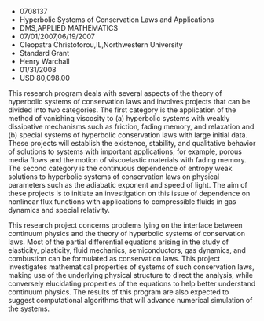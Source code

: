 
* 0708137
* Hyperbolic Systems of Conservation Laws and Applications
* DMS,APPLIED MATHEMATICS
* 07/01/2007,06/19/2007
* Cleopatra Christoforou,IL,Northwestern University
* Standard Grant
* Henry Warchall
* 01/31/2008
* USD 80,098.00

This research program deals with several aspects of the theory of hyperbolic
systems of conservation laws and involves projects that can be divided into two
categories. The first category is the application of the method of vanishing
viscosity to (a) hyperbolic systems with weakly dissipative mechanisms such as
friction, fading memory, and relaxation and (b) special systems of hyperbolic
conservation laws with large initial data. These projects will establish the
existence, stability, and qualitative behavior of solutions to systems with
important applications; for example, porous media flows and the motion of
viscoelastic materials with fading memory. The second category is the continuous
dependence of entropy weak solutions to hyperbolic systems of conservation laws
on physical parameters such as the adiabatic exponent and speed of light. The
aim of these projects is to initiate an investigation on this issue of
dependence on nonlinear flux functions with applications to compressible fluids
in gas dynamics and special relativity.

This research project concerns problems lying on the interface between continuum
physics and the theory of hyperbolic systems of conservation laws. Most of the
partial differential equations arising in the study of elasticity, plasticity,
fluid mechanics, semiconductors, gas dynamics, and combustion can be formulated
as conservation laws. This project investigates mathematical properties of
systems of such conservation laws, making use of the underlying physical
structure to direct the analysis, while conversely elucidating properties of the
equations to help better understand continuum physics. The results of this
program are also expected to suggest computational algorithms that will advance
numerical simulation of the systems.
